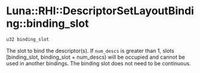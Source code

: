 # Luna::RHI::DescriptorSetLayoutBinding::binding_slot

```c++
u32 binding_slot
```

The slot to bind the descriptor(s). If `num_descs` is greater than 1, slots [binding_slot, binding_slot + num_descs) will be occupied and cannot be used in another bindings. The binding slot does not need to be continuous. 

